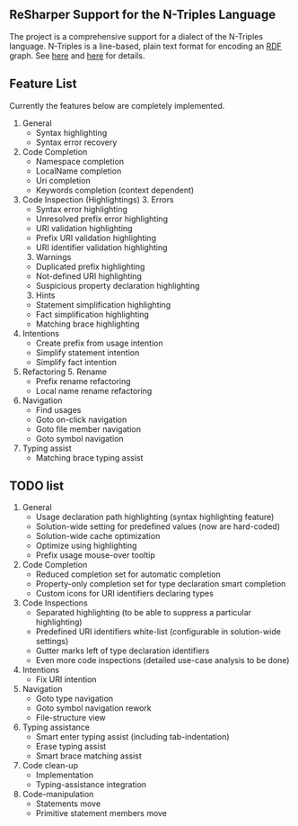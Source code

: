 ReSharper Support for the N-Triples Language
-----------------------------------------------------------------



The project is a comprehensive support for a dialect of the N-Triples language. N-Triples is a line-based, plain text format for encoding an [RDF](http://en.wikipedia.org/wiki/Resource_Description_Framework) graph. See [here](http://www.w3.org/TR/rdf-testcases/#ntriples) and [here](http://www.w3.org/DesignIssues/Notation3) for details.

## Feature List

Currently the features below are completely implemented.

1. General
      - Syntax highlighting
      - Syntax error recovery
2. Code Completion
      - Namespace completion
      - LocalName completion
      - Uri completion
      - Keywords completion (context dependent)
3. Code Inspection (Highlightings)
    3. Errors
      - Syntax error highlighting
      - Unresolved prefix error highlighting
      - URI validation highlighting
      - Prefix URI validation highlighting
      - URI identifier validation highlighting
    3. Warnings
      - Duplicated prefix highlighting
      - Not-defined URI highlighting
      - Suspicious property declaration highlighting
    3. Hints
      - Statement simplification highlighting
      - Fact simplification highlighting
      - Matching brace highlighting
4. Intentions
      - Create prefix from usage intention
      - Simplify statement intention
      - Simplify fact intention
5. Refactoring
    5. Rename
      - Prefix rename refactoring
      - Local name rename refactoring
6. Navigation
      - Find usages
      - Goto on-click navigation
      - Goto file member navigation
      - Goto symbol navigation
7. Typing assist
      - Matching brace typing assist

## TODO list

1. General
     - Usage declaration path highlighting (syntax highlighting feature)
     - Solution-wide setting for predefined values (now are hard-coded)
     - Solution-wide cache optimization
     - Optimize using highlighting
     - Prefix usage mouse-over tooltip
2. Code Completion
     - Reduced completion set for automatic completion
     - Property-only completion set for type declaration smart completion
     - Custom icons for URI identifiers declaring types
3. Code Inspections
     - Separated highlighting (to be able to suppress a particular highlighting)
     - Predefined URI identifiers white-list (configurable in solution-wide settings)
     - Gutter marks left of type declaration identifiers
     - Even more code inspections (detailed use-case analysis to be done)
4. Intentions
     - Fix URI intention
6. Navigation
     - Goto type navigation
     - Goto symbol navigation rework
     - File-structure view
7. Typing assistance
     - Smart enter typing assist (including tab-indentation)
     - Erase typing assist
     - Smart brace matching assist
8. Code clean-up
     - Implementation
     - Typing-assistance integration
9. Code-manipulation
     - Statements move
     - Primitive statement members move

